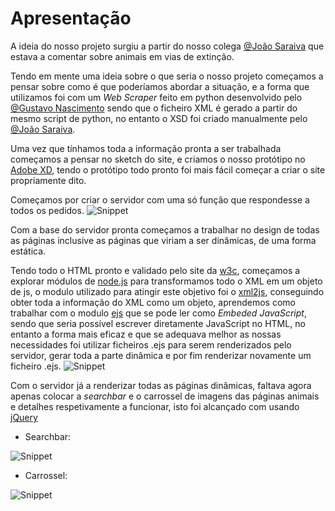 # Apresentação
A ideia do nosso projeto surgiu a partir do nosso colega [@João Saraiva](https://github.com/9saraiva8) que estava a comentar sobre animais em vias de extinção.

Tendo em mente uma ideia sobre o que seria o nosso projeto começamos a pensar sobre como é que poderíamos abordar a situação, e a forma que utilizamos foi com um _Web Scraper_ feito em python desenvolvido pelo [@Gustavo Nascimento](https://github.com/guuuu) sendo que o ficheiro XML é gerado a partir do mesmo script de python, no entanto o XSD foi criado manualmente pelo [@João Saraiva](https://github.com/9saraiva8).

Uma vez que tínhamos toda a informação pronta a ser trabalhada começamos a pensar no sketch do site, e criamos o nosso protótipo no [Adobe XD](https://www.adobe.com/pt/products/xd.html), tendo o protótipo todo pronto foi mais fácil começar a criar o site propriamente dito.

Começamos por criar o servidor com uma só função que respondesse a todos os pedidos.
![Snippet](https://i.imgur.com/DEwLiZD.png)

Com a base do servidor pronta começamos a trabalhar no design de todas as páginas inclusive as páginas que viriam a ser dinâmicas, de uma forma estática.

Tendo todo o HTML pronto e validado pelo site da [w3c](https://validator.w3.org/#validate_by_input), começamos a explorar módulos de [node.js](https://nodejs.org/en/) para transformamos todo o XML em um objeto de js, o modulo utilizado para atingir este objetivo foi o [xml2js](https://www.npmjs.com/package/xml2js), conseguindo obter toda a informação do XML como um objeto, aprendemos como trabalhar com o modulo [ejs](https://ejs.co/) que se pode ler como _Embeded JavaScript_, sendo que seria possível escrever diretamente JavaScript no HTML, no entanto a forma mais eficaz e que se adequava melhor as nossas necessidades foi utilizar ficheiros .ejs para serem renderizados pelo servidor, gerar toda a parte dinâmica e por fim renderizar novamente um ficheiro .ejs.
![Snippet](https://i.imgur.com/aPj8BFv.png)

Com o servidor já a renderizar todas as páginas dinâmicas, faltava agora apenas colocar a _searchbar_ e o carrossel de imagens das páginas animais e detalhes respetivamente a funcionar, isto foi alcançado com usando [jQuery](https://jquery.com/)
- Searchbar:

![Snippet](https://i.imgur.com/MmrM7mm.png)
- Carrossel:

![Snippet](https://i.imgur.com/qq6UkJe.png)

